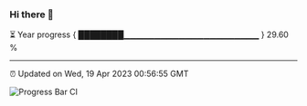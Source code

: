 ### Hi there 👋

⏳ Year progress { ████████▁▁▁▁▁▁▁▁▁▁▁▁▁▁▁▁▁▁▁▁▁▁ } 29.60 %

---

⏰ Updated on Wed, 19 Apr 2023 00:56:55 GMT

![Progress Bar CI](https://github.com/liununu/liununu/workflows/Progress%20Bar%20CI/badge.svg)
